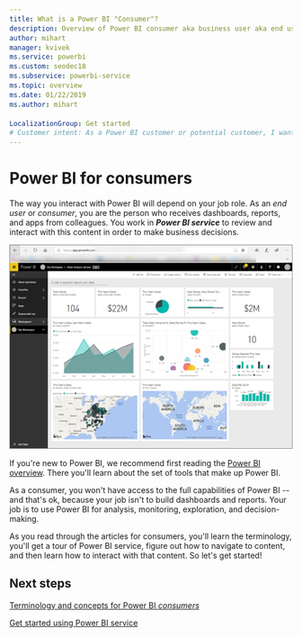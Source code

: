 ```yaml
---
title: What is a Power BI "Consumer"?
description: Overview of Power BI consumer aka business user aka end user.
author: mihart
manager: kvivek
ms.service: powerbi
ms.custom: seodec18
ms.subservice: powerbi-service
ms.topic: overview
ms.date: 01/22/2019
ms.author: mihart

LocalizationGroup: Get started
# Customer intent: As a Power BI customer or potential customer, I want to get a definition of a Power BI consumer so I know if I am a consumer (versus admin, creator, or dev) and, as a consumer, what I can accomplish with Power BI service.
---
```


<!-- fold this topic into existing topics -->
# Power BI for consumers
The way you interact with Power BI will depend on your job role. As an *end user* or *consumer*, you are the person who receives dashboards, reports, and apps from colleagues. You work in ***Power BI service*** to review and interact with this content in order to make business decisions.

![Power BI dashboard](media/end-user-consumer/power-bi-service.png)

If you're new to Power BI, we recommend first reading the [Power BI overview](../power-bi-overview.md). There you'll learn about the set of tools that make up Power BI.

As a consumer, you won't have access to the full capabilities of Power BI -- and that's ok, because your job isn't to build dashboards and reports. Your job is to use Power BI for analysis, monitoring, exploration, and decision-making.

As you read through the articles for consumers, you'll learn the terminology, you'll get a tour of Power BI service, figure out how to navigate to content, and then learn how to interact with that content.  So let's get started!

## Next steps

[Terminology and concepts for Power BI *consumers*](end-user-basic-concepts.md)

<!-- [Get started guide for *consumers*] -->
[Get started using Power BI service](../service-get-started.md)

